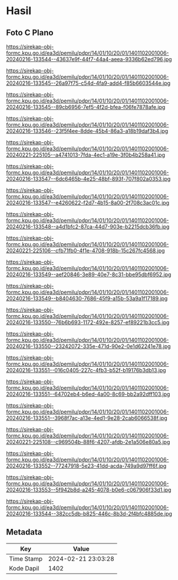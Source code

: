 # Hasil

## Foto C Plano

https://sirekap-obj-formc.kpu.go.id/ea3d/pemilu/pdpr/14/01/10/20/01/1401102001006-20240216-133544--43637e9f-44f7-44a4-aeea-9336b62ed796.jpg

https://sirekap-obj-formc.kpu.go.id/ea3d/pemilu/pdpr/14/01/10/20/01/1401102001006-20240216-133545--26a97f75-c54d-4fa9-add4-f85b6603544e.jpg

https://sirekap-obj-formc.kpu.go.id/ea3d/pemilu/pdpr/14/01/10/20/01/1401102001006-20240216-133545--89cb6956-7ef5-4f2d-bfea-f06fe7878afe.jpg

https://sirekap-obj-formc.kpu.go.id/ea3d/pemilu/pdpr/14/01/10/20/01/1401102001006-20240216-133546--23f5f4ee-8dde-45b4-86a3-a18b19daf3b4.jpg

https://sirekap-obj-formc.kpu.go.id/ea3d/pemilu/pdpr/14/01/10/20/01/1401102001006-20240221-225105--a4741013-7fda-4ec1-a19e-3f0b4b258a41.jpg

https://sirekap-obj-formc.kpu.go.id/ea3d/pemilu/pdpr/14/01/10/20/01/1401102001006-20240216-133547--6dc6465b-4e25-48bf-893f-707f802a0353.jpg

https://sirekap-obj-formc.kpu.go.id/ea3d/pemilu/pdpr/14/01/10/20/01/1401102001006-20240216-133547--e4260622-f2d7-4b15-8a00-2f708c3ac01c.jpg

https://sirekap-obj-formc.kpu.go.id/ea3d/pemilu/pdpr/14/01/10/20/01/1401102001006-20240216-133548--a4d1bfc2-87ca-44d7-903e-b2215dcb36fb.jpg

https://sirekap-obj-formc.kpu.go.id/ea3d/pemilu/pdpr/14/01/10/20/01/1401102001006-20240221-225106--cfb71fb0-4f1e-4708-918b-15c267fc4568.jpg

https://sirekap-obj-formc.kpu.go.id/ea3d/pemilu/pdpr/14/01/10/20/01/1401102001006-20240216-133549--aef20846-3e89-40e7-8c31-bbe95dbf6952.jpg

https://sirekap-obj-formc.kpu.go.id/ea3d/pemilu/pdpr/14/01/10/20/01/1401102001006-20240216-133549--b8404630-7686-45f9-a15b-53a9a1f17189.jpg

https://sirekap-obj-formc.kpu.go.id/ea3d/pemilu/pdpr/14/01/10/20/01/1401102001006-20240216-133550--76b6b693-1172-492e-8257-ef89221b3cc5.jpg

https://sirekap-obj-formc.kpu.go.id/ea3d/pemilu/pdpr/14/01/10/20/01/1401102001006-20240216-133550--23242072-335e-471d-90e2-0e1d62241e78.jpg

https://sirekap-obj-formc.kpu.go.id/ea3d/pemilu/pdpr/14/01/10/20/01/1401102001006-20240216-133551--016c0405-227c-4fb3-b52f-b19176b3db13.jpg

https://sirekap-obj-formc.kpu.go.id/ea3d/pemilu/pdpr/14/01/10/20/01/1401102001006-20240216-133551--64702eb4-b6ed-4a00-8c69-bb2a92dff103.jpg

https://sirekap-obj-formc.kpu.go.id/ea3d/pemilu/pdpr/14/01/10/20/01/1401102001006-20240216-133551--3968f7ac-a13e-4ed1-9e28-2cab6066538f.jpg

https://sirekap-obj-formc.kpu.go.id/ea3d/pemilu/pdpr/14/01/10/20/01/1401102001006-20240221-225108--c969504b-88f6-4207-afdb-2e1a506e80a5.jpg

https://sirekap-obj-formc.kpu.go.id/ea3d/pemilu/pdpr/14/01/10/20/01/1401102001006-20240216-133552--77247918-5e23-41dd-acda-749a9d97ff6f.jpg

https://sirekap-obj-formc.kpu.go.id/ea3d/pemilu/pdpr/14/01/10/20/01/1401102001006-20240216-133553--5f942b8d-a245-4078-b0e6-c067906f33d1.jpg

https://sirekap-obj-formc.kpu.go.id/ea3d/pemilu/pdpr/14/01/10/20/01/1401102001006-20240216-133544--382cc5db-b825-446c-8b3d-2f4bfc4885de.jpg


## Metadata

| Key        | Value               |
| ---------- | ------------------- |
| Time Stamp | 2024-02-21 23:03:28 |
| Kode Dapil | 1402                |



